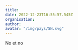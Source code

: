 ```yaml
---
title: 
date: 2022-12-23T16:55:57.545Z
organisation: 
author: 
avatar: "/img/pays/SN.svg"
---
```


No et no